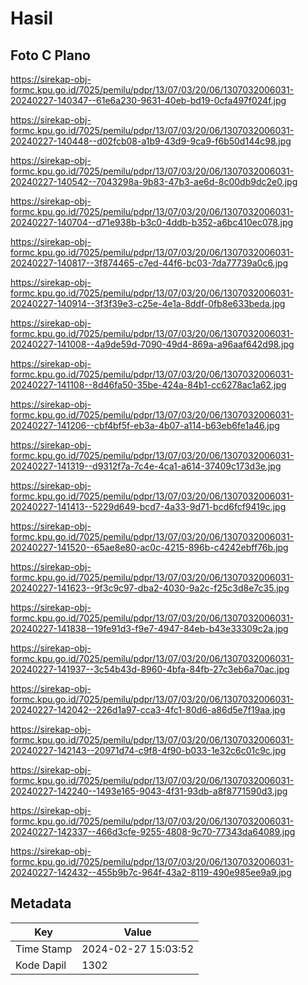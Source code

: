 # Hasil

## Foto C Plano

https://sirekap-obj-formc.kpu.go.id/7025/pemilu/pdpr/13/07/03/20/06/1307032006031-20240227-140347--61e6a230-9631-40eb-bd19-0cfa497f024f.jpg

https://sirekap-obj-formc.kpu.go.id/7025/pemilu/pdpr/13/07/03/20/06/1307032006031-20240227-140448--d02fcb08-a1b9-43d9-9ca9-f6b50d144c98.jpg

https://sirekap-obj-formc.kpu.go.id/7025/pemilu/pdpr/13/07/03/20/06/1307032006031-20240227-140542--7043298a-9b83-47b3-ae6d-8c00db9dc2e0.jpg

https://sirekap-obj-formc.kpu.go.id/7025/pemilu/pdpr/13/07/03/20/06/1307032006031-20240227-140704--d71e938b-b3c0-4ddb-b352-a6bc410ec078.jpg

https://sirekap-obj-formc.kpu.go.id/7025/pemilu/pdpr/13/07/03/20/06/1307032006031-20240227-140817--3f874465-c7ed-44f6-bc03-7da77739a0c6.jpg

https://sirekap-obj-formc.kpu.go.id/7025/pemilu/pdpr/13/07/03/20/06/1307032006031-20240227-140914--3f3f39e3-c25e-4e1a-8ddf-0fb8e633beda.jpg

https://sirekap-obj-formc.kpu.go.id/7025/pemilu/pdpr/13/07/03/20/06/1307032006031-20240227-141008--4a9de59d-7090-49d4-869a-a96aaf642d98.jpg

https://sirekap-obj-formc.kpu.go.id/7025/pemilu/pdpr/13/07/03/20/06/1307032006031-20240227-141108--8d46fa50-35be-424a-84b1-cc6278ac1a62.jpg

https://sirekap-obj-formc.kpu.go.id/7025/pemilu/pdpr/13/07/03/20/06/1307032006031-20240227-141206--cbf4bf5f-eb3a-4b07-a114-b63eb6fe1a46.jpg

https://sirekap-obj-formc.kpu.go.id/7025/pemilu/pdpr/13/07/03/20/06/1307032006031-20240227-141319--d9312f7a-7c4e-4ca1-a614-37409c173d3e.jpg

https://sirekap-obj-formc.kpu.go.id/7025/pemilu/pdpr/13/07/03/20/06/1307032006031-20240227-141413--5229d649-bcd7-4a33-9d71-bcd6fcf9419c.jpg

https://sirekap-obj-formc.kpu.go.id/7025/pemilu/pdpr/13/07/03/20/06/1307032006031-20240227-141520--65ae8e80-ac0c-4215-896b-c4242ebff76b.jpg

https://sirekap-obj-formc.kpu.go.id/7025/pemilu/pdpr/13/07/03/20/06/1307032006031-20240227-141623--9f3c9c97-dba2-4030-9a2c-f25c3d8e7c35.jpg

https://sirekap-obj-formc.kpu.go.id/7025/pemilu/pdpr/13/07/03/20/06/1307032006031-20240227-141838--19fe91d3-f9e7-4947-84eb-b43e33309c2a.jpg

https://sirekap-obj-formc.kpu.go.id/7025/pemilu/pdpr/13/07/03/20/06/1307032006031-20240227-141937--3c54b43d-8960-4bfa-84fb-27c3eb6a70ac.jpg

https://sirekap-obj-formc.kpu.go.id/7025/pemilu/pdpr/13/07/03/20/06/1307032006031-20240227-142042--226d1a97-cca3-4fc1-80d6-a86d5e7f19aa.jpg

https://sirekap-obj-formc.kpu.go.id/7025/pemilu/pdpr/13/07/03/20/06/1307032006031-20240227-142143--20971d74-c9f8-4f90-b033-1e32c6c01c9c.jpg

https://sirekap-obj-formc.kpu.go.id/7025/pemilu/pdpr/13/07/03/20/06/1307032006031-20240227-142240--1493e165-9043-4f31-93db-a8f8771590d3.jpg

https://sirekap-obj-formc.kpu.go.id/7025/pemilu/pdpr/13/07/03/20/06/1307032006031-20240227-142337--466d3cfe-9255-4808-9c70-77343da64089.jpg

https://sirekap-obj-formc.kpu.go.id/7025/pemilu/pdpr/13/07/03/20/06/1307032006031-20240227-142432--455b9b7c-964f-43a2-8119-490e985ee9a9.jpg


## Metadata

| Key        | Value               |
| ---------- | ------------------- |
| Time Stamp | 2024-02-27 15:03:52 |
| Kode Dapil | 1302                |



